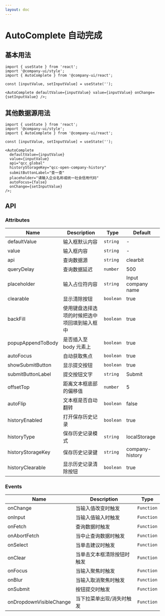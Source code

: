 ```yaml
---
layout: doc
---
```


<el-backtop></el-backtop>

# AutoComplete 自动完成

## 基本用法

```tsx
import { useState } from 'react';
import '@company-ui/style';
import { AutoComplete } from '@company-ui/react';

const [inputValue, setInputValue] = useState('');

<AutoComplete defaultValue={inputValue} value={inputValue} onChange={setInputValue} />;
```

## 其他数据源用法

```tsx
import { useState } from 'react';
import '@company-ui/style';
import { AutoComplete } from '@company-ui/react';

const [inputValue, setInputValue] = useState('');

<AutoComplete
  defaultValue={inputValue}
  value={inputValue}
  api="qcc_global"
  historyStorageKey="qcc-open-company-history"
  submitButtonLabel="查一查"
  placeholder="请输入企业名称或统一社会信用代码"
  autoFocus={false}
  onChange={setInputValue}
/>;
```

## API

### Attributes

| Name | Description | Type | Default |
| --- | --- | --- | --- |
| defaultValue | 输入框默认内容 | `string` | - |
| value | 输入框内容 | `string` | - |
| api | 查询数据源 | `string` | clearbit |
| queryDelay | 查询数据延迟 | `number` | 500 |
| placeholder | 输入占位符内容 | `string` | Input company name |
| clearable | 显示清除按钮 | `boolean` | true |
| backFill | 使用键盘选择选项的时候把选中项回填到输入框中 | `boolean` | true |
| popupAppendToBody | 是否插入至 body 元素上 | `boolean` | true |
| autoFocus | 自动获取焦点 | `boolean` | true |
| showSubmitButton | 显示提交按钮 | `boolean` | true |
| submitButtonLabel | 提交按钮文字 | `string` | Submit |
| offsetTop | 距离文本框底部的偏移值 | `number` | 5 |
| autoFlip | 文本框是否自动翻转 | `boolean` | false |
| historyEnabled | 打开保存历史记录 | `boolean` | true |
| historyType | 保存历史记录模式 | `string` | localStorage |
| historyStorageKey | 保存历史记录键 | `string` | company-history |
| historyClearable | 显示历史记录清除按钮 | `boolean` | true |

### Events

| Name                    | Description                | Type       |
| ----------------------- | -------------------------- | ---------- |
| onChange                | 当输入值改变时触发         | `Function` |
| onInput                 | 当输入值输入时触发         | `Function` |
| onFetch                 | 查询数据时触发             | `Function` |
| onAbortFetch            | 当中止查询数据时触发       | `Function` |
| onSelect                | 当单击建议时触发           | `Function` |
| onClear                 | 当单击文本框清除按钮时触发 | `Function` |
| onFocus                 | 当输入聚焦时触发           | `Function` |
| onBlur                  | 当输入取消聚焦时触发       | `Function` |
| onSubmit                | 按钮提交时触发             | `Function` |
| onDropdownVisibleChange | 当下拉菜单出现/消失时触发  | `Function` |

